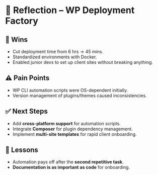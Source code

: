 # 🧠 Reflection – WP Deployment Factory

## 🎯 Wins
- Cut deployment time from 6 hrs → 45 mins.
- Standardized environments with Docker.
- Enabled junior devs to set up client sites without breaking anything.

## ⚠️ Pain Points
- WP CLI automation scripts were OS-dependent initially.
- Version management of plugins/themes caused inconsistencies.

## ✅ Next Steps
- Add **cross-platform support** for automation scripts.
- Integrate **Composer** for plugin dependency management.
- Implement **multi-site templates** for rapid client onboarding.

## 🧠 Lessons
- Automation pays off after the **second repetitive task**.
- **Documentation is as important as code** for onboarding.
